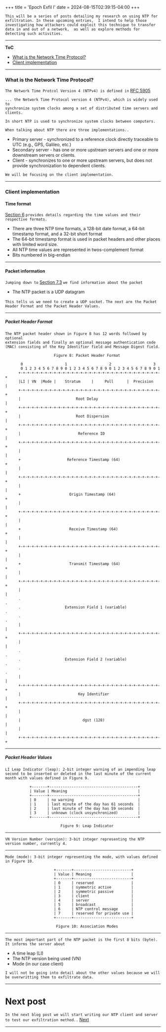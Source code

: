 +++
title = 'Epoch Exfil I'
date = 2024-08-15T02:39:15-04:00
+++

`This will be a series of posts detailing my research on using NTP for exfiltration. In these upcoming entries, 
I intend to help those investigating how attackers could exploit this technique to transfer data in and out of a network, 
as well as explore methods for detecting such activities.`

---

**ToC**

- [What is the Network Time Protocol?](#WhatNTP)
- [Client implementation](#Client)

---

<a name="WhatNTP" />

### What is the Network Time Protocol?

`The Network Time Protcol Version 4 (NTPv4) is defined in` [RFC 5905](https://www.rfc-editor.org/rfc/rfc5905)

```
... the Network Time Protocol version 4 (NTPv4), which is widely used to
synchronize system clocks among a set of distributed time servers and clients.
```

`In short NTP is used to synchronize system clocks between computers.`

`When talking about NTP there are three implementations..`

- Primary server - synchronized to a reference clock directly traceable to UTC (e.g., GPS, Galileo, etc.)
- Secondary server - has one or more upstream servers and one or more downstream servers or clients.
- Client - synchronizes to one or more upstream servers, but does not provide synchronization to dependent clients.

`We will be focusing on the client implementation.`

---

<a name="Client" />

### Client implementation

#### Time format

[Section 6](https://www.rfc-editor.org/rfc/rfc5905#section-6) `provides details regarding the time values and their respective formats.`

- There are three NTP time formats, a 128-bit date format, a 64-bit timestamp format, and a 32-bit short format
- The 64-bit timestamp format is used in packet headers and other places with limited word size.
- All NTP time values are represented in twos-complement format
- Bits numbered in big-endian

---

#### Packet information

`Jumping down to` [Section 7.3](https://www.rfc-editor.org/rfc/rfc5905#section-7.3) `we find information about the packet`

- The NTP packet is a UDP datagram
    
`This tells us we need to create a UDP socket.`
`The next are the Packet Header Format and the Packet Header Values.`

---

##### Packet Header Format

```
The NTP packet header shown in Figure 8 has 12 words followed by optional
extension fields and finally an optional message authentication code
(MAC) consisting of the Key Identifier field and Message Digest field.
```

```
                      Figure 8: Packet Header Format

       0                   1                   2                   3
       0 1 2 3 4 5 6 7 8 9 0 1 2 3 4 5 6 7 8 9 0 1 2 3 4 5 6 7 8 9 0 1
      +-+-+-+-+-+-+-+-+-+-+-+-+-+-+-+-+-+-+-+-+-+-+-+-+-+-+-+-+-+-+-+-+
      |LI | VN  |Mode |    Stratum     |     Poll      |  Precision   |
      +-+-+-+-+-+-+-+-+-+-+-+-+-+-+-+-+-+-+-+-+-+-+-+-+-+-+-+-+-+-+-+-+
      |                         Root Delay                            |
      +-+-+-+-+-+-+-+-+-+-+-+-+-+-+-+-+-+-+-+-+-+-+-+-+-+-+-+-+-+-+-+-+
      |                         Root Dispersion                       |
      +-+-+-+-+-+-+-+-+-+-+-+-+-+-+-+-+-+-+-+-+-+-+-+-+-+-+-+-+-+-+-+-+
      |                          Reference ID                         |
      +-+-+-+-+-+-+-+-+-+-+-+-+-+-+-+-+-+-+-+-+-+-+-+-+-+-+-+-+-+-+-+-+
      |                                                               |
      +                     Reference Timestamp (64)                  +
      |                                                               |
      +-+-+-+-+-+-+-+-+-+-+-+-+-+-+-+-+-+-+-+-+-+-+-+-+-+-+-+-+-+-+-+-+
      |                                                               |
      +                      Origin Timestamp (64)                    +
      |                                                               |
      +-+-+-+-+-+-+-+-+-+-+-+-+-+-+-+-+-+-+-+-+-+-+-+-+-+-+-+-+-+-+-+-+
      |                                                               |
      +                      Receive Timestamp (64)                   +
      |                                                               |
      +-+-+-+-+-+-+-+-+-+-+-+-+-+-+-+-+-+-+-+-+-+-+-+-+-+-+-+-+-+-+-+-+
      |                                                               |
      +                      Transmit Timestamp (64)                  +
      |                                                               |
      +-+-+-+-+-+-+-+-+-+-+-+-+-+-+-+-+-+-+-+-+-+-+-+-+-+-+-+-+-+-+-+-+
      |                                                               |
      .                                                               .
      .                    Extension Field 1 (variable)               .
      .                                                               .
      |                                                               |
      +-+-+-+-+-+-+-+-+-+-+-+-+-+-+-+-+-+-+-+-+-+-+-+-+-+-+-+-+-+-+-+-+
      |                                                               |
      .                                                               .
      .                    Extension Field 2 (variable)               .
      .                                                               .
      |                                                               |
      +-+-+-+-+-+-+-+-+-+-+-+-+-+-+-+-+-+-+-+-+-+-+-+-+-+-+-+-+-+-+-+-+
      |                          Key Identifier                       |
      +-+-+-+-+-+-+-+-+-+-+-+-+-+-+-+-+-+-+-+-+-+-+-+-+-+-+-+-+-+-+-+-+
      |                                                               |
      |                            dgst (128)                         |
      |                                                               |
      +-+-+-+-+-+-+-+-+-+-+-+-+-+-+-+-+-+-+-+-+-+-+-+-+-+-+-+-+-+-+-+-+
```
---

##### Packet Header Values

```
LI Leap Indicator (leap): 2-bit integer warning of an impending leap
second to be inserted or deleted in the last minute of the current
month with values defined in Figure 9.
```

```
           +-------+----------------------------------------+
           | Value | Meaning                                |
           +-------+----------------------------------------+
           | 0     | no warning                             |
           | 1     | last minute of the day has 61 seconds  |
           | 2     | last minute of the day has 59 seconds  |
           | 3     | unknown (clock unsynchronized)         |
           +-------+----------------------------------------+

                         Figure 9: Leap Indicator
```

---

```
VN Version Number (version): 3-bit integer representing the NTP
version number, currently 4.
```

---

```
Mode (mode): 3-bit integer representing the mode, with values defined in Figure 10.
```

```
                      +-------+--------------------------+
                      | Value | Meaning                  |
                      +-------+--------------------------+
                      | 0     | reserved                 |
                      | 1     | symmetric active         |
                      | 2     | symmetric passive        |
                      | 3     | client                   |
                      | 4     | server                   |
                      | 5     | broadcast                |
                      | 6     | NTP control message      |
                      | 7     | reserved for private use |
                      +-------+--------------------------+

                       Figure 10: Association Modes
```
---

`The most important part of the NTP packet is the first 8 bits (byte). It informs the server about`

- A time leap (LI)
- The NTP version being used (VN)
- Mode (in our case client)

`I will not be going into detail about the other values because we will be overwritting them to exfiltrate data.`

---

# Next post

`In the next blog post we will start writing our NTP client and server to test our exfiltration method..`
[Next](/posts/epoch-exfil-ii/)

---

